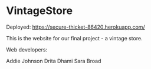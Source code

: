 # VintageStore

Deployed: https://secure-thicket-86420.herokuapp.com/

This is the website for our final project - a vintage store.

Web developers:

Addie Johnson
Drita Dhami 
Sara Broad
